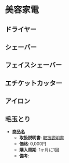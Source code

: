 美容家電
====

ドライヤー
----

シェーバー
----

フェイスシェーバー
----

エチケットカッター
----

アイロン
----

毛玉とり
----

- [**商品名**](official-page)
  - **取扱説明書**: [取扱説明書](manual-page-url)
  - **価格**: 0,000円
  - **購入周期**: 1ヶ月に1回
  - **備考**:
